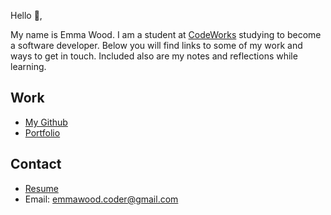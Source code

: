 Hello 👋, 

My name is Emma Wood. I am a student at [CodeWorks](https://boisecodeworks.com) studying to become a software developer. Below you will find links to some of my work and ways to get in touch. Included also are my notes and reflections while learning. 

## Work

* [My Github](https://github.com/ewood-coder)
* [Portfolio](https://ewood-coder.github.io/EmmaPortfolioBootstrap/index.html)

## Contact

* [Resume](https://ewood-coder.github.io/resume)
* Email: emmawood.coder@gmail.com
